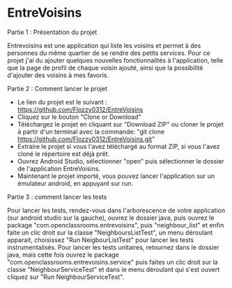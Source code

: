 # EntreVoisins

Partie 1 : Présentation du projet

Entrevoisins est une application qui liste les voisins et permet à des personnes du même quartier de se rendre des petits services.
Pour ce projet j'ai du ajouter quelques nouvelles fonctionnalités à l'application, telle que la page de profil de chaque voisin ajouté, ainsi que la possibilité d'ajouter des voisins à mes favoris.




Partie 2 : Comment lancer le projet

- Le lien du projet est le suivant : https://github.com/Flozzy0312/EntreVoisins
- Cliquez sur le bouton "Clone or Download"
- Téléchargez le projet en cliquant sur "Download ZIP" ou cloner le projet à partir d'un terminal avec la commande: "git clone https://github.com/Flozzy0312/EntreVoisins.git"
- Extraire le projet si vous l'avez téléchargé au format ZIP, si vous l'avez cloné le répertoire est déjà prêt.
- Ouvrez Android Studio, sélectionner "open" puis sélectionner le dossier de l'application EntreVoisins.
- Maintenant le projet importé, vous pouvez lancer l'application sur un émulateur android, en appuyant sur run.




Partie 3 : comment lancer les tests

Pour lancer les tests, rendez-vous dans l'arborescence de votre application (sur android studio sur la gauche), ouvrez le dossier java, puis ouvrez le package "com.openclassrooms.entrevoisins", puis "neighbour_list" et enfin faite un clic droit sur la classe "NeighboursListTest", un menu déroulant apparait, choisissez "Run NeigbourListTest" pour lancer les tests instrumentalisés.
Pour lancer les tests unitaires, retournez dans le dossier java, mais cette fois ouvrez le package "com.openclassrooms.entrevoisins.service" puis faites un clic droit sur la classe "NeighbourServiceTest" et dans le menu déroulant qui s'est ouvert cliquez sur "Run NeighbourServiceTest".
